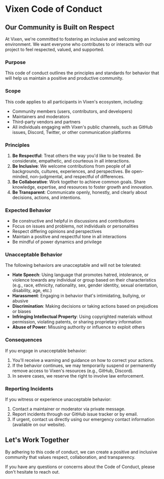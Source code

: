 **Vixen Code of Conduct**
==========================

Our Community is Built on Respect
---------------------------------

At Vixen, we're committed to fostering an inclusive and welcoming environment. We want everyone who contributes to or interacts with our project to feel respected, valued, and supported.

### Purpose

This code of conduct outlines the principles and standards for behavior that will help us maintain a positive and productive community.

### Scope

This code applies to all participants in Vixen's ecosystem, including:

*   Community members (users, contributors, and developers)
*   Maintainers and moderators
*   Third-party vendors and partners
*   All individuals engaging with Vixen's public channels, such as GitHub issues, Discord, Twitter, or other communication platforms

### Principles

1.  **Be Respectful**: Treat others the way you'd like to be treated. Be considerate, empathetic, and courteous in all interactions.
2.  **Be Inclusive**: We welcome contributions from people of all backgrounds, cultures, experiences, and perspectives. Be open-minded, non-judgmental, and respectful of differences.
3.  **Be Collaborative**: Work together to achieve common goals. Share knowledge, expertise, and resources to foster growth and innovation.
4.  **Be Transparent**: Communicate openly, honestly, and clearly about decisions, actions, and intentions.

### Expected Behavior

*   Be constructive and helpful in discussions and contributions
*   Focus on issues and problems, not individuals or personalities
*   Respect differing opinions and perspectives
*   Maintain a positive and respectful tone in all interactions
*   Be mindful of power dynamics and privilege

### Unacceptable Behavior

The following behaviors are unacceptable and will not be tolerated:

*   **Hate Speech**: Using language that promotes hatred, intolerance, or violence towards any individual or group based on their characteristics (e.g., race, ethnicity, nationality, sex, gender identity, sexual orientation, disability, age, etc.)
*   **Harassment**: Engaging in behavior that's intimidating, bullying, or abusive
*   **Discrimination**: Making decisions or taking actions based on prejudices or biases
*   **Infringing Intellectual Property**: Using copyrighted materials without permission, violating patents, or sharing proprietary information
*   **Abuse of Power**: Misusing authority or influence to exploit others

### Consequences

If you engage in unacceptable behavior:

1.  You'll receive a warning and guidance on how to correct your actions.
2.  If the behavior continues, we may temporarily suspend or permanently remove access to Vixen's resources (e.g., GitHub, Discord).
3.  In severe cases, we reserve the right to involve law enforcement.

### Reporting Incidents

If you witness or experience unacceptable behavior:

1.  Contact a maintainer or moderator via private message.
2.  Report incidents through our GitHub issue tracker or by email.
3.  If urgent, contact us directly using our emergency contact information (available on our website).

**Let's Work Together**
----------------------

By adhering to this code of conduct, we can create a positive and inclusive community that values respect, collaboration, and transparency.

If you have any questions or concerns about the Code of Conduct, please don't hesitate to reach out.